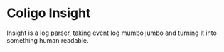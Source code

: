 # Coligo Insight
 Insight is a log parser, taking event log mumbo jumbo and turning it into something human readable.
